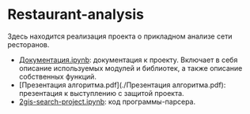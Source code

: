 # Restaurant-analysis

Здесь находится реализация проекта о прикладном анализе сети ресторанов.
* [Документация.ipynb](./Документация.ipynb): документация к проекту. Включает в себя описание используемых модулей и библиотек, а также описание собственных функций.
* [Презентация алгоритма.pdf](./Презентация алгоритма.pdf): презентация к выступлению с защитой проекта.
* [2gis-search-project.ipynb](./2gis-search-project.ipynb): код программы-парсера.